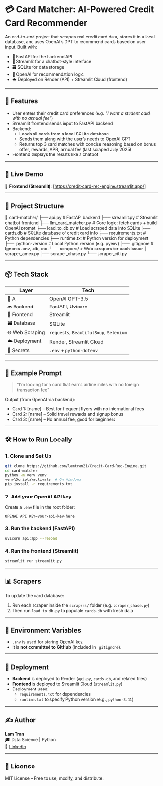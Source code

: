 # 💳 Card Matcher: AI-Powered Credit Card Recommender

An end-to-end project that scrapes real credit card data, stores it in a local database, and uses OpenAI’s GPT to recommend cards based on user input. Built with:

- 🔧 FastAPI for the backend API
- 💬 Streamlit for a chatbot-style interface
- 🗃 SQLite for data storage
- 🧠 OpenAI for recommendation logic
- ☁️ Deployed on Render (API) + Streamlit Cloud (frontend)

---

## 🌟 Features

- User enters their credit card preferences (e.g. *"I want a student card with no annual fee"*)
- Streamlit frontend sends input to FastAPI backend
- Backend:
  - Loads all cards from a local SQLite database
  - Sends them along with the user’s needs to OpenAI GPT
  - Returns top 3 card matches with concise reasoning based on bonus offer, rewards, APR, annual fee (last scraped July 2025)
- Frontend displays the results like a chatbot

---

## 🚀 Live Demo

🔗 **Frontend (Streamlit)**: [https://credit-card-rec-engine.streamlit.app/]

---

## 📁 Project Structure

📁 card-matcher/
├── api.py                 # FastAPI backend
├── streamlit.py           # Streamlit chatbot frontend
├── llm_card_matcher.py    # Core logic: fetch cards + build OpenAI prompt
├── load_to_db.py          # Load scraped data into SQLite
├── cards.db               # SQLite database of credit card info
├── requirements.txt       # Python dependencies
├── runtime.txt            # Python version for deployment
├── .python-version        # Local Python version (e.g. pyenv)
├── .gitignore             # Ignores .env, .db, etc.
└── scrapers/              # Web scrapers for each issuer
    ├── scraper_amex.py
    ├── scraper_chase.py
    └── scraper_citi.py

---

## 📦 Tech Stack

| Layer        | Tech                |
|--------------|---------------------|
| 🧠 AI         | OpenAI GPT-3.5      |
| 🔙 Backend    | FastAPI, Uvicorn    |
| 💬 Frontend   | Streamlit           |
| 🗃 Database   | SQLite              |
| 🌐 Web Scraping | `requests`, `BeautifulSoup`, `Selenium` |
| ☁️ Deployment | Render, Streamlit Cloud |
| 🔐 Secrets    | `.env` + `python-dotenv` |

---

## 🧪 Example Prompt

> "I’m looking for a card that earns airline miles with no foreign transaction fee"

Output (from OpenAI via backend):
- Card 1: [name] – Best for frequent flyers with no international fees
- Card 2: [name] – Solid travel rewards and signup bonus
- Card 3: [name] – No annual fee, good for beginners

---

## 🛠 How to Run Locally

### 1. Clone and Set Up

```bash
git clone https://github.com/lamtran21/Credit-Card-Rec-Engine.git
cd card-matcher
python -m venv venv
venv\Scripts\activate  # On Windows
pip install -r requirements.txt
```

### 2. Add your OpenAI API key

Create a `.env` file in the root folder:

```
OPENAI_API_KEY=your-api-key-here
```

### 3. Run the backend (FastAPI)

```bash
uvicorn api:app --reload
```

### 4. Run the frontend (Streamlit)

```bash
streamlit run streamlit.py
```

---

## 📊 Scrapers

To update the card database:

1. Run each scraper inside the `scrapers/` folder (e.g. `scraper_chase.py`)  
2. Then run `load_to_db.py` to populate `cards.db` with fresh data

---

## 🔐 Environment Variables

- `.env` is used for storing OpenAI key.
- It is **not committed to GitHub** (included in `.gitignore`).

---

## 📌 Deployment

- **Backend** is deployed to Render (`api.py`, `cards.db`, and related files)
- **Frontend** is deployed to Streamlit Cloud (`streamlit.py`)
- Deployment uses:
  - `requirements.txt` for dependencies
  - `runtime.txt` to specify Python version (e.g., `python-3.11`)

---

## ✍️ Author

**Lam Tran**  
🎓 Data Science | Python  
🔗 [LinkedIn](linkedin.com/in/lam-tran21/)

---

## 📄 License

MIT License – Free to use, modify, and distribute.
